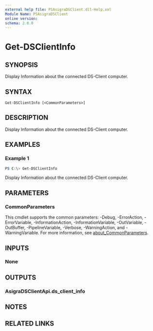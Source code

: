 ```yaml
---
external help file: PSAsigraDSClient.dll-Help.xml
Module Name: PSAsigraDSClient
online version:
schema: 2.0.0
---
```


# Get-DSClientInfo

## SYNOPSIS
Display Information about the connected DS-Client computer.

## SYNTAX

```
Get-DSClientInfo [<CommonParameters>]
```

## DESCRIPTION
Display Information about the connected DS-Client computer.

## EXAMPLES

### Example 1
```powershell
PS C:\> Get-DSClientInfo
```

Display Information about the connected DS-Client computer.

## PARAMETERS

### CommonParameters
This cmdlet supports the common parameters: -Debug, -ErrorAction, -ErrorVariable, -InformationAction, -InformationVariable, -OutVariable, -OutBuffer, -PipelineVariable, -Verbose, -WarningAction, and -WarningVariable. For more information, see [about_CommonParameters](http://go.microsoft.com/fwlink/?LinkID=113216).

## INPUTS

### None

## OUTPUTS

### AsigraDSClientApi.ds_client_info

## NOTES

## RELATED LINKS
